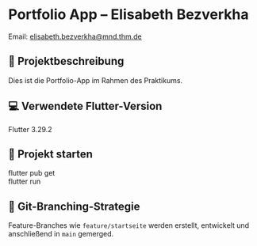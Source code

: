 # Portfolio App – Elisabeth Bezverkha
Email: elisabeth.bezverkha@mnd.thm.de
## 📱 Projektbeschreibung
Dies ist die Portfolio-App im Rahmen des Praktikums.

## 💻 Verwendete Flutter-Version
Flutter  3.29.2   

## 🚀 Projekt starten
flutter pub get  
flutter run

## 🌿 Git-Branching-Strategie
Feature-Branches wie `feature/startseite` werden erstellt, entwickelt und anschließend in `main` gemerged.


